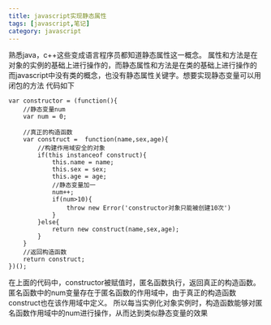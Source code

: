 ```yaml
---
title: javascript实现静态属性
tags: [javascript,笔记]
category: javascript
---
```


熟悉java，c++这些变成语言程序员都知道静态属性这一概念。
属性和方法是在对象的实例的基础上进行操作的，而静态属性和方法是在类的基础上进行操作的
而javascript中没有类的概念，也没有静态属性关键字。想要实现静态变量可以用闭包的方法
代码如下
```
var constructor = (function(){
	//静态变量num
	var num = 0;

	//真正的构造函数
	var construct =  function(name,sex,age){
		//构建作用域安全的对象
		if(this instanceof construct){
			this.name = name;
			this.sex = sex;
			this.age = age;
			//静态变量加一
			num++;
			if(num>10){
				throw new Error('constructor对象只能被创建10次')
			}
		}else{
			return new construct(name,sex,age);
		}
	}
	//返回构造函数
	return construct;
})();
```
在上面的代码中，constructor被赋值时，匿名函数执行，返回真正的构造函数。
匿名函数中的num变量存在于匿名函数的作用域中，由于真正的构造函数construct也在该作用域中定义。
所以每当实例化对象实例时，构造函数能够对匿名函数作用域中的num进行操作，从而达到类似静态变量的效果